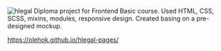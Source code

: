 ![hlegal](https://github.com/user-attachments/assets/9874e79f-67f2-4c80-818d-72ed25389b42)
Diploma project for Frontend Basic course. Used HTML, CSS, SCSS, mixins, modules, responsive design. 
Created basing on a pre-designed mockup.

https://olehok.github.io/hlegal-pages/
